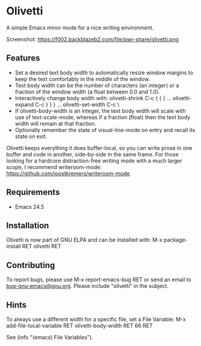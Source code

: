 # Olivetti #

A simple Emacs minor mode for a nice writing environment.

Screenshot: https://f002.backblazeb2.com/file/pwr-share/olivetti.png

## Features ##

- Set a desired text body width to automatically resize window margins to
  keep the text comfortably in the middle of the window.
- Text body width can be the number of characters (an integer) or a fraction
  of the window width (a float between 0.0 and 1.0).
- Interactively change body width with:
  olivetti-shrink C-c { { { ...
  olivetti-expand C-c } } } ...
  olivetti-set-width C-c \
- If olivetti-body-width is an integer, the text body width will scale with
  use of text-scale-mode, whereas if a fraction (float) then the text body
  width will remain at that fraction.
- Optionally remember the state of visual-line-mode on entry and recall its
  state on exit.

Olivetti keeps everything it does buffer-local, so you can write prose in one
buffer and code in another, side-by-side in the same frame. For those looking
for a hardcore distraction-free writing mode with a much larger scope, I
recommend writeroom-mode: https://github.com/joostkremers/writeroom-mode.

## Requirements ##

- Emacs 24.5

## Installation ##

Olivetti is now part of GNU ELPA and can be installed with:
M-x package-install RET olivetti RET

## Contributing ##

To report bugs, please use M-x report-emacs-bug RET or send an email to
<bug-gnu-emacs@gnu.org>. Please include "olivetti" in the subject.

## Hints ##

To always use a different width for a specific file, set a File Variable:
M-x add-file-local-variable RET olivetti-body-width RET 66 RET

See (info "(emacs) File Variables").

